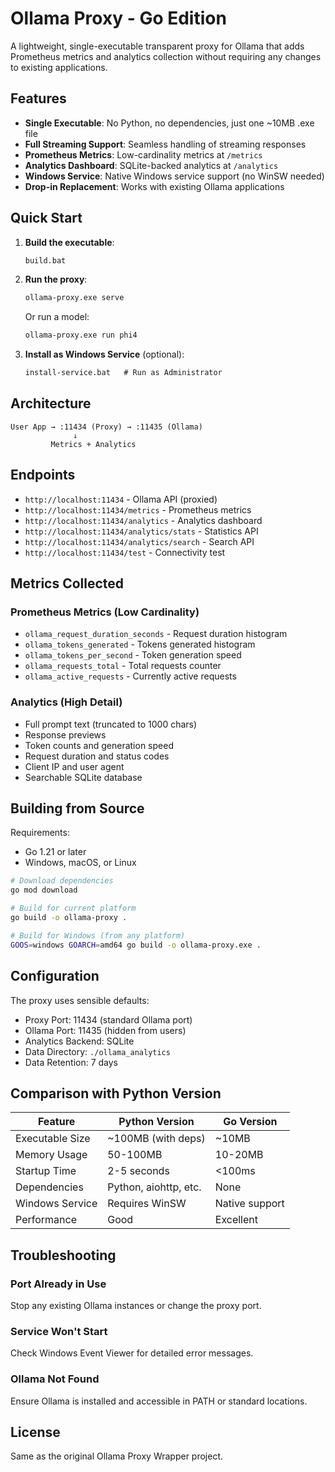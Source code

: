 # Ollama Proxy - Go Edition

A lightweight, single-executable transparent proxy for Ollama that adds Prometheus metrics and analytics collection without requiring any changes to existing applications.

## Features

- **Single Executable**: No Python, no dependencies, just one ~10MB .exe file
- **Full Streaming Support**: Seamless handling of streaming responses
- **Prometheus Metrics**: Low-cardinality metrics at `/metrics`
- **Analytics Dashboard**: SQLite-backed analytics at `/analytics`
- **Windows Service**: Native Windows service support (no WinSW needed)
- **Drop-in Replacement**: Works with existing Ollama applications

## Quick Start

1. **Build the executable**:
   ```cmd
   build.bat
   ```

2. **Run the proxy**:
   ```cmd
   ollama-proxy.exe serve
   ```
   Or run a model:
   ```cmd
   ollama-proxy.exe run phi4
   ```

3. **Install as Windows Service** (optional):
   ```cmd
   install-service.bat   # Run as Administrator
   ```

## Architecture

```
User App → :11434 (Proxy) → :11435 (Ollama)
              ↓
         Metrics + Analytics
```

## Endpoints

- `http://localhost:11434` - Ollama API (proxied)
- `http://localhost:11434/metrics` - Prometheus metrics
- `http://localhost:11434/analytics` - Analytics dashboard
- `http://localhost:11434/analytics/stats` - Statistics API
- `http://localhost:11434/analytics/search` - Search API
- `http://localhost:11434/test` - Connectivity test

## Metrics Collected

### Prometheus Metrics (Low Cardinality)
- `ollama_request_duration_seconds` - Request duration histogram
- `ollama_tokens_generated` - Tokens generated histogram
- `ollama_tokens_per_second` - Token generation speed
- `ollama_requests_total` - Total requests counter
- `ollama_active_requests` - Currently active requests

### Analytics (High Detail)
- Full prompt text (truncated to 1000 chars)
- Response previews
- Token counts and generation speed
- Request duration and status codes
- Client IP and user agent
- Searchable SQLite database

## Building from Source

Requirements:
- Go 1.21 or later
- Windows, macOS, or Linux

```bash
# Download dependencies
go mod download

# Build for current platform
go build -o ollama-proxy .

# Build for Windows (from any platform)
GOOS=windows GOARCH=amd64 go build -o ollama-proxy.exe .
```

## Configuration

The proxy uses sensible defaults:
- Proxy Port: 11434 (standard Ollama port)
- Ollama Port: 11435 (hidden from users)
- Analytics Backend: SQLite
- Data Directory: `./ollama_analytics`
- Data Retention: 7 days

## Comparison with Python Version

| Feature | Python Version | Go Version |
|---------|---------------|------------|
| Executable Size | ~100MB (with deps) | ~10MB |
| Memory Usage | 50-100MB | 10-20MB |
| Startup Time | 2-5 seconds | <100ms |
| Dependencies | Python, aiohttp, etc. | None |
| Windows Service | Requires WinSW | Native support |
| Performance | Good | Excellent |

## Troubleshooting

### Port Already in Use
Stop any existing Ollama instances or change the proxy port.

### Service Won't Start
Check Windows Event Viewer for detailed error messages.

### Ollama Not Found
Ensure Ollama is installed and accessible in PATH or standard locations.

## License

Same as the original Ollama Proxy Wrapper project.